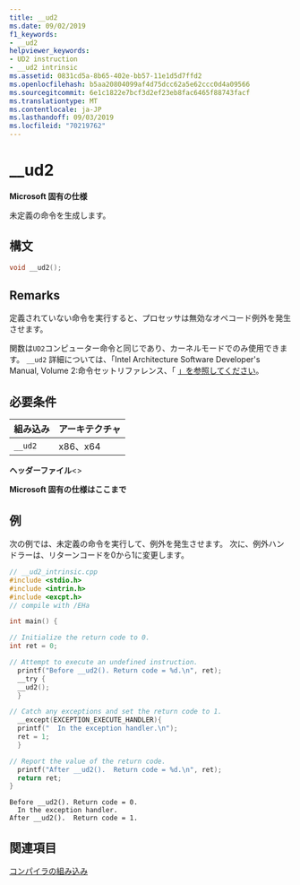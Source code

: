 ```yaml
---
title: __ud2
ms.date: 09/02/2019
f1_keywords:
- __ud2
helpviewer_keywords:
- UD2 instruction
- __ud2 intrinsic
ms.assetid: 0831cd5a-8b65-402e-bb57-11e1d5d7ffd2
ms.openlocfilehash: b5aa20804099af4d75dcc62a5e62ccc0d4a09566
ms.sourcegitcommit: 6e1c1822e7bcf3d2ef23eb8fac6465f88743facf
ms.translationtype: MT
ms.contentlocale: ja-JP
ms.lasthandoff: 09/03/2019
ms.locfileid: "70219762"
---
```

# <a name="__ud2"></a>__ud2

**Microsoft 固有の仕様**

未定義の命令を生成します。

## <a name="syntax"></a>構文

```C
void __ud2();
```

## <a name="remarks"></a>Remarks

定義されていない命令を実行すると、プロセッサは無効なオペコード例外を発生させます。

関数は`UD2`コンピューター命令と同じであり、カーネルモードでのみ使用できます。 `__ud2` 詳細については、「Intel Architecture Software Developer's Manual, Volume 2:命令セットリファレンス、「 [」を参照してください](https://software.intel.com/articles/intel-sdm)。

## <a name="requirements"></a>必要条件

|組み込み|アーキテクチャ|
|---------------|------------------|
|`__ud2`|x86、x64|

**ヘッダーファイル**\<>

**Microsoft 固有の仕様はここまで**

## <a name="example"></a>例

次の例では、未定義の命令を実行して、例外を発生させます。 次に、例外ハンドラーは、リターンコードを0から1に変更します。

```cpp
// __ud2_intrinsic.cpp
#include <stdio.h>
#include <intrin.h>
#include <excpt.h>
// compile with /EHa

int main() {

// Initialize the return code to 0.
int ret = 0;

// Attempt to execute an undefined instruction.
  printf("Before __ud2(). Return code = %d.\n", ret);
  __try {
  __ud2();
  }

// Catch any exceptions and set the return code to 1.
  __except(EXCEPTION_EXECUTE_HANDLER){
  printf("  In the exception handler.\n");
  ret = 1;
  }

// Report the value of the return code.
  printf("After __ud2().  Return code = %d.\n", ret);
  return ret;
}
```

```Output
Before __ud2(). Return code = 0.
  In the exception handler.
After __ud2().  Return code = 1.
```

## <a name="see-also"></a>関連項目

[コンパイラの組み込み](../intrinsics/compiler-intrinsics.md)
